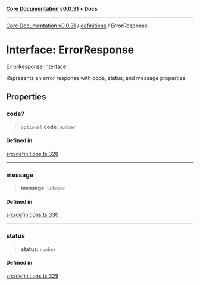 [**Core Documentation v0.0.31**](../../README.md) • **Docs**

***

[Core Documentation v0.0.31](../../modules.md) / [definitions](../README.md) / ErrorResponse

# Interface: ErrorResponse

ErrorResponse Interface.

Represents an error response with code, status, and message properties.

## Properties

### code?

> `optional` **code**: `number`

#### Defined in

[src/definitions.ts:328](https://github.com/stonemjs/core/blob/063868c8035bce8a9a9b73263c757aec9b0c12c8/src/definitions.ts#L328)

***

### message

> **message**: `unknown`

#### Defined in

[src/definitions.ts:330](https://github.com/stonemjs/core/blob/063868c8035bce8a9a9b73263c757aec9b0c12c8/src/definitions.ts#L330)

***

### status

> **status**: `number`

#### Defined in

[src/definitions.ts:329](https://github.com/stonemjs/core/blob/063868c8035bce8a9a9b73263c757aec9b0c12c8/src/definitions.ts#L329)
